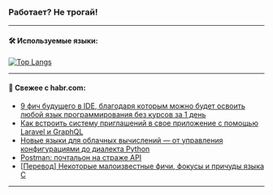 ### Работает? Не трогай!

---
<!--
#### 🛠️ Technical stack:

![Java](https://img.shields.io/badge/Java-informational?logo=Oracle&style=flat&logoColor=white&color=FF4500)
![Kotlin](https://img.shields.io/badge/Kotlin-informational?logo=Kotlin&style=flat&logoColor=white&color=774D97)
![TS](https://img.shields.io/badge/TypeScript-informational?logo=typeScript&style=flat&logoColor=black&color=017acc)
![Python](https://img.shields.io/badge/Python-informational?logo=Python&style=flat&logoColor=black&color=ffdd54) <br>
![Spring](https://img.shields.io/badge/Spring-informational?logo=Spring&style=flat&logoColor=white&color=6DB33F) 
![SpringBoot](https://img.shields.io/badge/SpringBoot-informational?logo=SpringBoot&style=flat&logoColor=white&color=6DB33F)
![Nest](https://img.shields.io/badge/NestJS-informational?logo=NestJS&style=flat&logoColor=white&color=E0234E) 
![NodeJS](https://img.shields.io/badge/NodeJS-informational?logo=node.js&style=flat&logoColor=white&color=70A760)<br>
![PostgreSQL](https://img.shields.io/badge/PostgreSQL-informational?logo=PostgreSQL&style=flat&logoColor=white&color=DAA520)
![MongoDB](https://img.shields.io/badge/MongoDB-informational?logo=MongoDB&style=flat&logoColor=white&color=870000)
![Apache](https://img.shields.io/badge/Apache-informational?logo=apache&style=flat&logoColor=white&color=f74e28)

___ 
-->

#### 🛠️ Используемые языки:

[![Top Langs](https://github-readme-stats-u2qms2cxw-advtsettinggmailcoms-projects.vercel.app/api/top-langs/?username=zloylis&langs_count=10&hide_title=true&title_color=e6edf3&size_weight=0.5&count_weight=0.5&layout=compact&hide_progress=true&hide_border=true&theme=dracula)](https://github.com/zloylis)

<!---


####  :octocat:&nbsp;&nbsp; Статистика:

![GitHub stats](https://github-readme-stats-u2qms2cxw-advtsettinggmailcoms-projects.vercel.app/api?username=zloylis&show_icons=true&hide_border=true&theme=dracula&title_color=e6edf3&include_all_commits=true&count_private=true&hide_rank=false&hide_title=true&rank_icon=github)
-->
---

#### 💬 Свежее с habr.com:

<!-- BLOG-POST-LIST:START -->
- [9 фич будущего в IDE, благодаря которым можно будет освоить любой язык программирования без курсов за 1 день](https://habr.com/ru/articles/845160/?utm_source=habrahabr&utm_medium=rss&utm_campaign=845160)
- [Как встроить систему приглашений в свое приложение с помощью Laravel и GraphQL](https://habr.com/ru/companies/ru_mts/articles/847938/?utm_source=habrahabr&utm_medium=rss&utm_campaign=847938)
- [Новые языки для облачных вычислений — от управления конфигурациями до диалекта Python](https://habr.com/ru/companies/mws/articles/847734/?utm_source=habrahabr&utm_medium=rss&utm_campaign=847734)
- [Postman: почтальон на страже API](https://habr.com/ru/companies/banki/articles/847946/?utm_source=habrahabr&utm_medium=rss&utm_campaign=847946)
- [[Перевод] Некоторые малоизвестные фичи, фокусы и причуды языка C](https://habr.com/ru/articles/847996/?utm_source=habrahabr&utm_medium=rss&utm_campaign=847996)
<!-- BLOG-POST-LIST:END -->

---
